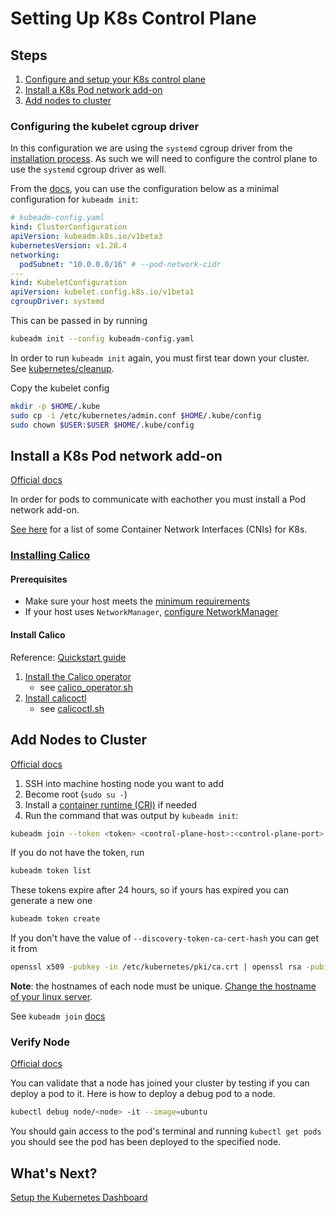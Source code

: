 # Setting Up K8s Control Plane

## Steps

1. [Configure and setup your K8s control plane](#configuring-the-kubelet-cgroup-driver)
2. [Install a K8s Pod network add-on](#install-a-k8s-pod-network-add-on)
3. [Add nodes to cluster](#add-nodes-to-cluster)

### Configuring the kubelet cgroup driver

In this configuration we are using the `systemd` cgroup driver from the [installation process](../installation/README.md). As such we will need to configure the control plane to use the `systemd` cgroup driver as well.

From the [docs](https://kubernetes.io/docs/tasks/administer-cluster/kubeadm/configure-cgroup-driver/#configuring-the-kubelet-cgroup-driver), you can use the configuration below as a minimal configuration for `kubeadm init`:

```yaml
# kubeadm-config.yaml
kind: ClusterConfiguration
apiVersion: kubeadm.k8s.io/v1beta3
kubernetesVersion: v1.28.4
networking:
  podSubnet: "10.0.0.0/16" # --pod-network-cidr
---
kind: KubeletConfiguration
apiVersion: kubelet.config.k8s.io/v1beta1
cgroupDriver: systemd
```

This can be passed in by running

```bash
kubeadm init --config kubeadm-config.yaml
```

In order to run `kubeadm init` again, you must first tear down your cluster. See [kubernetes/cleanup](../../cleanup/README.md).

Copy the kubelet config

```bash
mkdir -p $HOME/.kube
sudo cp -i /etc/kubernetes/admin.conf $HOME/.kube/config
sudo chown $USER:$USER $HOME/.kube/config
```

## Install a K8s Pod network add-on

[Official docs](https://kubernetes.io/docs/setup/production-environment/tools/kubeadm/create-cluster-kubeadm/#pod-network)

In order for pods to communicate with eachother you must install a Pod network add-on.

[See here](https://kubernetes.io/docs/concepts/cluster-administration/addons/#networking-and-network-policy) for a list of some Container Network Interfaces (CNIs) for K8s.

### [Installing Calico](https://docs.tigera.io/calico/latest/getting-started/kubernetes/self-managed-onprem/onpremises)

#### Prerequisites

- Make sure your host meets the [minimum requirements](https://docs.tigera.io/calico/latest/getting-started/kubernetes/quickstart#before-you-begin)
- If your host uses `NetworkManager`, [configure NetworkManager](https://docs.tigera.io/calico/latest/operations/troubleshoot/troubleshooting#configure-networkmanager)

#### Install Calico

Reference: [Quickstart guide](https://docs.tigera.io/calico/latest/getting-started/kubernetes/quickstart)

1. [Install the Calico operator](https://docs.tigera.io/calico/latest/getting-started/kubernetes/self-managed-onprem/onpremises)
   - see [calico_operator.sh](scripts/calico_operator.sh)
2. [Install calicoctl](https://docs.tigera.io/calico/latest/operations/calicoctl/install)
   - see [calicoctl.sh](scripts/calicoctl.sh)

## Add Nodes to Cluster

[Official docs](https://kubernetes.io/docs/setup/production-environment/tools/kubeadm/create-cluster-kubeadm/#join-nodes)

1. SSH into machine hosting node you want to add
2. Become root (`sudo su -`)
3. Install a [container runtime (CRI)](../installation/README.md#steps) if needed
4. Run the command that was output by `kubeadm init`:

```bash
kubeadm join --token <token> <control-plane-host>:<control-plane-port> --discovery-token-ca-cert-hash sha256:<hash>
```

If you do not have the token, run

```bash
kubeadm token list
```

These tokens expire after 24 hours, so if yours has expired you can generate a new one

```bash
kubeadm token create
```

If you don't have the value of `--discovery-token-ca-cert-hash` you can get it from

```bash
openssl x509 -pubkey -in /etc/kubernetes/pki/ca.crt | openssl rsa -pubin -outform der 2>/dev/null | openssl dgst -sha256 -hex | sed 's/^.* //'
```

**Note**: the hostnames of each node must be unique. [Change the hostname of your linux server](https://www.cyberciti.biz/faq/ubuntu-change-hostname-command/).

See `kubeadm join` [docs](https://kubernetes.io/docs/reference/setup-tools/kubeadm/kubeadm-join/)

### Verify Node

[Official docs](https://kubernetes.io/docs/tasks/debug/debug-cluster/kubectl-node-debug/#debugging-a-node-using-kubectl-debug-node)

You can validate that a node has joined your cluster by testing if you can deploy a pod to it. Here is how to deploy a debug pod to a node.

```bash
kubectl debug node/<node> -it --image=ubuntu
```

You should gain access to the pod's terminal and running `kubectl get pods` you should see the pod has been deployed to the specified node.

## What's Next?

[Setup the Kubernetes Dashboard](../gui/README.md)

